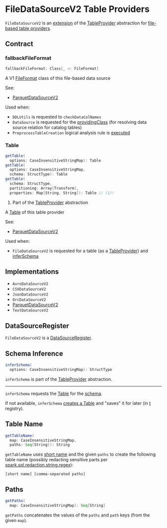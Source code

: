 # FileDataSourceV2 Table Providers

`FileDataSourceV2` is an [extension](#contract) of the [TableProvider](../connector/TableProvider.md) abstraction for [file-based table providers](#implementations).

## Contract

### <span id="fallbackFileFormat"> fallbackFileFormat

```scala
fallbackFileFormat: Class[_ <: FileFormat]
```

A V1 [FileFormat](FileFormat.md) class of this file-based data source

See:

* [ParquetDataSourceV2](../parquet/ParquetDataSourceV2.md#fallbackFileFormat)

Used when:

* `DDLUtils` is requested to `checkDataColNames`
* `DataSource` is requested for the [providingClass](../DataSource.md#providingClass) (for resolving data source relation for catalog tables)
* `PreprocessTableCreation` logical analysis rule is [executed](../logical-analysis-rules/PreprocessTableCreation.md#fallBackV2ToV1)

### <span id="getTable"> Table

```scala
getTable(
  options: CaseInsensitiveStringMap): Table
getTable(
  options: CaseInsensitiveStringMap,
  schema: StructType): Table
getTable(
  schema: StructType,
  partitioning: Array[Transform],
  properties: Map[String, String]): Table // (1)!
```

1. Part of the [TableProvider](../connector/TableProvider.md#getTable) abstraction

A [Table](../connector/Table.md) of this table provider

See:

* [ParquetDataSourceV2](../parquet/ParquetDataSourceV2.md#getTable)

Used when:

* `FileDataSourceV2` is requested for a table (as a [TableProvider](../connector/TableProvider.md#getTable)) and [inferSchema](#inferSchema)

## Implementations

* `AvroDataSourceV2`
* `CSVDataSourceV2`
* `JsonDataSourceV2`
* `OrcDataSourceV2`
* [ParquetDataSourceV2](../parquet/ParquetDataSourceV2.md)
* `TextDataSourceV2`

## <span id="DataSourceRegister"> DataSourceRegister

`FileDataSourceV2` is a [DataSourceRegister](../DataSourceRegister.md).

## <span id="inferSchema"> Schema Inference

```scala
inferSchema(
  options: CaseInsensitiveStringMap): StructType
```

`inferSchema` is part of the [TableProvider](../connector/TableProvider.md#inferSchema) abstraction.

---

`inferSchema` requests the [Table](#t) for the [schema](../connector/Table.md#schema).

If not available, `inferSchema` [creates a Table](#getTable) and "saves" it for later (in [t](#t) registry).

## <span id="getTableName"> Table Name

```scala
getTableName(
  map: CaseInsensitiveStringMap,
  paths: Seq[String]): String
```

`getTableName` uses [short name](../DataSourceRegister.md#shortName) and the given `paths` to create the following table name (possibly redacting sensitive parts per [spark.sql.redaction.string.regex](../configuration-properties.md#spark.sql.redaction.string.regex)):

```text
[short name] [comma-separated paths]
```

## <span id="getPaths"> Paths

```scala
getPaths(
  map: CaseInsensitiveStringMap): Seq[String]
```

`getPaths` concatenates the values of the `paths` and `path` keys (from the given `map`).
